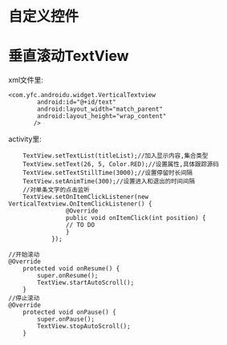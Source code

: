 # 自定义控件
# 垂直滚动TextView

xml文件里:

    <com.yfc.androidu.widget.VerticalTextview
            android:id="@+id/text"
            android:layout_width="match_parent"
            android:layout_height="wrap_content"
           />
activity里:

        TextView.setTextList(titleList);//加入显示内容,集合类型
        TextView.setText(26, 5, Color.RED);//设置属性,具体跟踪源码
        TextView.setTextStillTime(3000);//设置停留时长间隔
        TextView.setAnimTime(300);//设置进入和退出的时间间隔
        //对单条文字的点击监听
        TextView.setOnItemClickListener(new VerticalTextview.OnItemClickListener() {
                    @Override
                    public void onItemClick(int position) {
                    // TO DO
                    }
                });

    //开始滚动
    @Override
        protected void onResume() {
            super.onResume();
            TextView.startAutoScroll();
        }
    //停止滚动
    @Override
        protected void onPause() {
            super.onPause();
            TextView.stopAutoScroll();
        }
